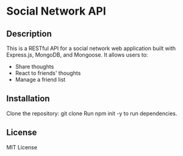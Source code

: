 # Social Network API

## Description
This is a RESTful API for a social network web application built with Express.js, MongoDB, and Mongoose. It allows users to:
- Share thoughts
- React to friends' thoughts
- Manage a friend list

## Installation
Clone the repository: git clone <repository-url>
Run npm init -y to run dependencies. 


## License
MIT License

